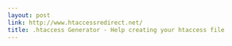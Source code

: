 ```yaml
---
layout: post
link: http://www.htaccessredirect.net/
title: .htaccess Generator - Help creating your htaccess file
---
```

